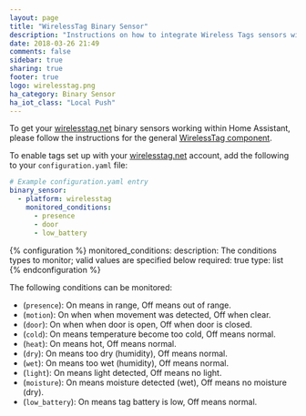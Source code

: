 ```yaml
---
layout: page
title: "WirelessTag Binary Sensor"
description: "Instructions on how to integrate Wireless Tags sensors within Home Assistant."
date: 2018-03-26 21:49
comments: false
sidebar: true
sharing: true
footer: true
logo: wirelesstag.png
ha_category: Binary Sensor
ha_iot_class: "Local Push"
---
```


To get your [wirelesstag.net](http://wirelesstag.net) binary sensors working within Home Assistant, please follow the instructions for the general [WirelessTag component](/components/wirelesstag).

To enable tags set up with your [wirelesstag.net](http://wirelesstag.net) account, add the following to your `configuration.yaml` file:

```yaml
# Example configuration.yaml entry
binary_sensor:
  - platform: wirelesstag
    monitored_conditions:
      - presence
      - door
      - low_battery
```

{% configuration %}
  monitored_conditions:
    description: The conditions types to monitor; valid values are specified below
    required: true
    type: list
{% endconfiguration %}

The following conditions can be monitored:

* (`presence`): On means in range, Off means out of range.
* (`motion`): On when when movement was detected, Off when clear.
* (`door`): On when when door is open, Off when door is closed.
* (`cold`): On means temperature become too cold, Off means normal.
* (`heat`): On means hot, Off means normal.
* (`dry`): On means too dry (humidity), Off means normal.
* (`wet`): On means too wet (humidity), Off means normal.
* (`light`): On means light detected, Off means no light.
* (`moisture`): On means moisture detected (wet), Off means no moisture (dry).
* (`low_battery`): On means tag battery is low, Off means normal.
